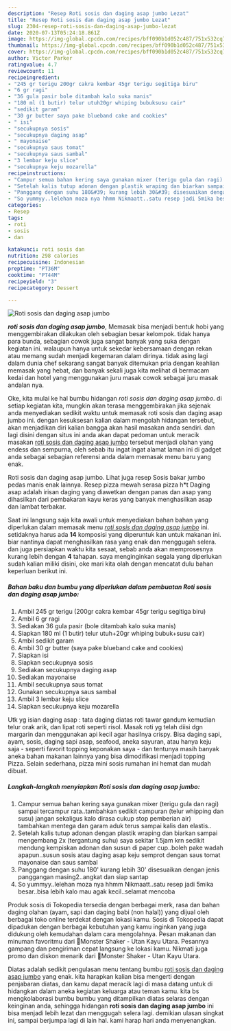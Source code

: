 ```yaml
---
description: "Resep Roti sosis dan daging asap jumbo Lezat"
title: "Resep Roti sosis dan daging asap jumbo Lezat"
slug: 2304-resep-roti-sosis-dan-daging-asap-jumbo-lezat
date: 2020-07-13T05:24:18.861Z
image: https://img-global.cpcdn.com/recipes/bff090b1d052c487/751x532cq70/roti-sosis-dan-daging-asap-jumbo-foto-resep-utama.jpg
thumbnail: https://img-global.cpcdn.com/recipes/bff090b1d052c487/751x532cq70/roti-sosis-dan-daging-asap-jumbo-foto-resep-utama.jpg
cover: https://img-global.cpcdn.com/recipes/bff090b1d052c487/751x532cq70/roti-sosis-dan-daging-asap-jumbo-foto-resep-utama.jpg
author: Victor Parker
ratingvalue: 4.7
reviewcount: 11
recipeingredient:
- "245 gr terigu 200gr cakra kembar 45gr terigu segitiga biru"
- "6 gr ragi"
- "36 gula pasir bole ditambah kalo suka manis"
- "180 ml (1 butir) telur utuh20gr whiping bubuksusu cair"
- "sedikit garam"
- "30 gr butter saya pake blueband cake and cookies"
- " isi"
- "secukupnya sosis"
- "secukupnya daging asap"
- " mayonaise"
- "secukupnya saus tomat"
- "secukupnya saus sambal"
- "3 lembar keju slice"
- "secukupnya keju mozarella"
recipeinstructions:
- "Campur semua bahan kering saya gunakan mixer (terigu gula dan ragi) sampai tercampur rata..tambahkan sedikit campuran (telur whipping dan susu) jangan sekaligus kalo dirasa cukup stop pemberian air) tambahkan mentega dan garam aduk terus sampai kalis dan elastis.."
- "Setelah kalis tutup adonan dengan plastik wraping dan biarkan sampai mengembang 2x (tergantung suhu) saya sekitar 1.5jam krn sedikit mendung kempiskan adonan dan susun di paper cup..boleh pake wadah apapun..susun sosis atau daging asap keju semprot dengan saus tomat mayonaise dan saus sambal"
- "Panggang dengan suhu 180&#39; kurang lebih 30&#39; disesuaikan dengan jenis panggangan masing2..angkat dan siap santap"
- "So yummyy..lelehan moza nya hhmm Nikmaatt..satu resep jadi 5mika besar..bisa lebih kalo mau agak kecil..selamat mencoba"
categories:
- Resep
tags:
- roti
- sosis
- dan

katakunci: roti sosis dan 
nutrition: 298 calories
recipecuisine: Indonesian
preptime: "PT36M"
cooktime: "PT44M"
recipeyield: "3"
recipecategory: Dessert

---
```



![Roti sosis dan daging asap jumbo](https://img-global.cpcdn.com/recipes/bff090b1d052c487/751x532cq70/roti-sosis-dan-daging-asap-jumbo-foto-resep-utama.jpg)

<b><i>roti sosis dan daging asap jumbo</i></b>, Memasak bisa menjadi bentuk hobi yang menggembirakan dilakukan oleh sebagian besar kelompok. tidak hanya para bunda, sebagian cowok juga sangat banyak yang suka dengan kegiatan ini. walaupun hanya untuk sekedar kebersamaan dengan rekan atau memang sudah menjadi kegemaran dalam dirinya. tidak asing lagi dalam dunia chef sekarang sangat banyak ditemukan pria dengan keahlian memasak yang hebat, dan banyak sekali juga kita melihat di bermacam kedai dan hotel yang menggunakan juru masak cowok sebagai juru masak andalan nya.

Oke, kita mulai ke hal bumbu hidangan <i>roti sosis dan daging asap jumbo</i>. di setiap kegiatan kita, mungkin akan terasa menggembirakan jika sejenak anda menyediakan sedikit waktu untuk memasak roti sosis dan daging asap jumbo ini. dengan kesuksesan kalian dalam mengolah hidangan tersebut, akan menjadikan diri kalian bangga akan hasil masakan anda sendiri. dan lagi disini dengan situs ini anda akan dapat pedoman untuk meracik masakan <u>roti sosis dan daging asap jumbo</u> tersebut menjadi olahan yang endess dan sempurna, oleh sebab itu ingat ingat alamat laman ini di gadget anda sebagai sebagian referensi anda dalam memasak menu baru yang enak.

Roti sosis dan daging asap jumbo. Lihat juga resep Sosis bakar jumbo pedas manis enak lainnya. Resep pizza mewah serasa pizza h*t Daging asap adalah irisan daging yang diawetkan dengan panas dan asap yang dihasilkan dari pembakaran kayu keras yang banyak menghasilkan asap dan lambat terbakar.


Saat ini langsung saja kita awali untuk menyediakan bahan bahan yang diperlukan dalam memasak menu <u><i>roti sosis dan daging asap jumbo</i></u> ini. setidaknya harus ada <b>14</b> komposisi yang diperuntuk kan untuk makanan ini. biar nantinya dapat menghasilkan rasa yang enak dan menggugah selera. dan juga persiapkan waktu kita sesaat, sebab anda akan memprosesnya kurang lebih dengan <b>4</b> tahapan. saya menginginkan segala yang diperlukan sudah kalian miliki disini, oke mari kita olah dengan mencatat dulu bahan keperluan berikut ini.

<!--inarticleads1-->

##### Bahan baku dan bumbu yang diperlukan dalam pembuatan Roti sosis dan daging asap jumbo:

1. Ambil 245 gr terigu (200gr cakra kembar 45gr terigu segitiga biru)
1. Ambil 6 gr ragi
1. Sediakan 36 gula pasir (bole ditambah kalo suka manis)
1. Siapkan 180 ml (1 butir) telur utuh+20gr whiping bubuk+susu cair)
1. Ambil sedikit garam
1. Ambil 30 gr butter (saya pake blueband cake and cookies)
1. Siapkan  isi
1. Siapkan secukupnya sosis
1. Sediakan secukupnya daging asap
1. Sediakan  mayonaise
1. Ambil secukupnya saus tomat
1. Gunakan secukupnya saus sambal
1. Ambil 3 lembar keju slice
1. Siapkan secukupnya keju mozarella


Utk yg isian daging asap : tata daging diatas roti tawar gandum kemudian telur orak arik, dan lipat roti seperti risol. Masak roti yg telah diisi dgn margarin dan menggunakan api kecil agar hasilnya crispy. Bisa daging sapi, ayam, sosis, daging sapi asap, seafood, aneka sayuran, atau hanya keju saja - seperti favorit topping keponakan saya - dan tentunya masih banyak aneka bahan makanan lainnya yang bisa dimodifikasi menjadi topping Pizza. Selain sederhana, pizza mini sosis rumahan ini hemat dan mudah dibuat. 

<!--inarticleads2-->

##### Langkah-langkah menyiapkan Roti sosis dan daging asap jumbo:

1. Campur semua bahan kering saya gunakan mixer (terigu gula dan ragi) sampai tercampur rata..tambahkan sedikit campuran (telur whipping dan susu) jangan sekaligus kalo dirasa cukup stop pemberian air) tambahkan mentega dan garam aduk terus sampai kalis dan elastis..
1. Setelah kalis tutup adonan dengan plastik wraping dan biarkan sampai mengembang 2x (tergantung suhu) saya sekitar 1.5jam krn sedikit mendung kempiskan adonan dan susun di paper cup..boleh pake wadah apapun..susun sosis atau daging asap keju semprot dengan saus tomat mayonaise dan saus sambal
1. Panggang dengan suhu 180&#39; kurang lebih 30&#39; disesuaikan dengan jenis panggangan masing2..angkat dan siap santap
1. So yummyy..lelehan moza nya hhmm Nikmaatt..satu resep jadi 5mika besar..bisa lebih kalo mau agak kecil..selamat mencoba


Produk sosis di Tokopedia tersedia dengan berbagai merk, rasa dan bahan daging olahan (ayam, sapi dan daging babi (non halal)) yang dijual oleh berbagai toko online terdekat dengan lokasi kamu. Sosis di Tokopedia dapat dipadukan dengan berbagai kebutuhan yang kamu inginkan yang juga didukung oleh kemudahan dalam cara mengolahnya. Pesan makanan dan minuman favoritmu dari 🌟Monster Shaker - Utan Kayu Utara. Pesannya gampang dan pengiriman cepat langsung ke lokasi kamu. Nikmati juga promo dan diskon menarik dari 🌟Monster Shaker - Utan Kayu Utara. 

Diatas adalah sedikit pengulasan menu tentang bumbu <u>roti sosis dan daging asap jumbo</u> yang enak. kita harapkan kalian bisa mengerti dengan penjabaran diatas, dan kamu dapat meracik lagi di masa datang untuk di hidangkan dalam aneka kegiatan keluarga atau teman kamu. kita bs mengkolaborasi bumbu bumbu yang ditampilkan diatas selaras dengan keinginan anda, sehingga hidangan <b>roti sosis dan daging asap jumbo</b> ini bisa menjadi lebih lezat dan menggugah selera lagi. demikian ulasan singkat ini, sampai berjumpa lagi di lain hal. kami harap hari anda menyenangkan.
